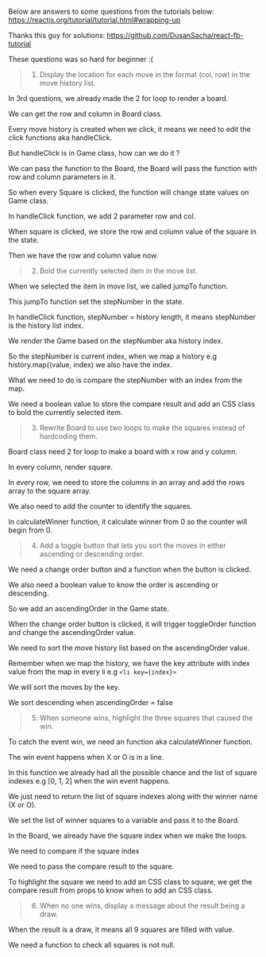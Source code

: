 Below are answers to some questions from the tutorials below: https://reactjs.org/tutorial/tutorial.html#wrapping-up

Thanks this guy for solutions: https://github.com/DusanSacha/react-fb-tutorial

These questions was so hard for beginner :(

> 1. Display the location for each move in the format (col, row) in the move history list.

In 3rd questions, we already made the 2 for loop to render a board.

We can get the row and column in Board class.

Every move history is created when we click, it means we need to edit the click functions aka handleClick. 

But handleClick is in Game class, how can we do it ?

We can pass the function to the Board, the Board will pass the function with row and column parameters in it. 

So when every Square is clicked, the function will change state values on Game class.

In handleClick function, we add 2 parameter row and col.

When square is clicked, we store the row and column value of the square in the state.

Then we have the row and column value now.

> 2. Bold the currently selected item in the move list.

When we selected the item in move list, we called jumpTo function.

This jumpTo function set the stepNumber in the state.

In handleClick function, stepNumber = history length, it means stepNumber is the history list index.

We render the Game based on the stepNumber aka history index.

So the stepNumber is current index, when we map a history e.g history.map((value, index) we also have the index.

What we need to do is compare the stepNumber with an index from the map.

We need a boolean value to store the compare result and add an CSS class to bold the currently selected item.

> 3. Rewrite Board to use two loops to make the squares instead of hardcoding them.

Board class need 2 for loop to make a board with x row and y column.

In every column, render square.

In every row, we need to store the columns in an array and add the rows array to the square array.

We also need to add the counter to identify the squares.

In calculateWinner function, it calculate winner from 0 so the counter will begin from 0.

> 4. Add a toggle button that lets you sort the moves in either ascending or descending order.

We need a change order button and a function when the button is clicked.

We also need a boolean value to know the order is ascending or descending.

So we add an ascendingOrder in the Game state.

When the change order button is clicked, it will trigger toggleOrder function and change the ascendingOrder value.

We need to sort the move history list based on the ascendingOrder value.

Remember when we map the history, we have the key attribute with index value from the map in every li e.g `<li key={index}>`

We will sort the moves by the key.
  
We sort descending when ascendingOrder = false

> 5. When someone wins, highlight the three squares that caused the win.

To catch the event win, we need an function aka calculateWinner function.

The win event happens when X or O is in a line. 

In this function we already had all the possible chance and the list of square indexes e.g [0, 1, 2] when the win event happens.

We just need to return the list of square indexes along with the winner name (X or O).

We set the list of winner squares to a variable and pass it to the Board.

In the Board, we already have the square index when we make the loops.

We need to compare if the square index 

We need to pass the compare result to the square.

To highlight the square we need to add an CSS class to square, we get the compare result from props to know when to add an CSS class.

> 6. When no one wins, display a message about the result being a draw.

When the result is a draw, it means all 9 squares are filled with value. 

We need a function to check all squares is not null.
